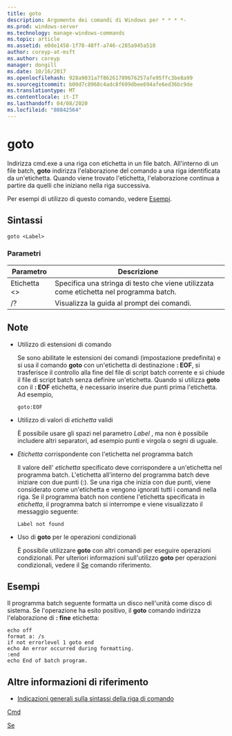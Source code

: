 ```yaml
---
title: goto
description: Argomento dei comandi di Windows per * * * *-
ms.prod: windows-server
ms.technology: manage-windows-commands
ms.topic: article
ms.assetid: e0de1458-1f78-48ff-a746-c285a945a510
author: coreyp-at-msft
ms.author: coreyp
manager: dongill
ms.date: 10/16/2017
ms.openlocfilehash: 928a9031a7f86261789676257afe95ffc3be8a99
ms.sourcegitcommit: b00d7c8968c4adc8f699dbee694afe6ed36bc9de
ms.translationtype: MT
ms.contentlocale: it-IT
ms.lasthandoff: 04/08/2020
ms.locfileid: "80842564"
---
```

# <a name="goto"></a>goto



Indirizza cmd.exe a una riga con etichetta in un file batch. All'interno di un file batch, **goto** indirizza l'elaborazione del comando a una riga identificata da un'etichetta. Quando viene trovato l'etichetta, l'elaborazione continua a partire da quelli che iniziano nella riga successiva.

Per esempi di utilizzo di questo comando, vedere [Esempi](#BKMK_examples).

## <a name="syntax"></a>Sintassi

```
goto <Label> 
```

### <a name="parameters"></a>Parametri

|Parametro|Descrizione|
|---------|-----------|
|Etichetta \<>|Specifica una stringa di testo che viene utilizzata come etichetta nel programma batch.|
|/?|Visualizza la guida al prompt dei comandi.|

## <a name="remarks"></a>Note

-   Utilizzo di estensioni di comando

    Se sono abilitate le estensioni dei comandi (impostazione predefinita) e si usa il comando **goto** con un'etichetta di destinazione **: EOF**, si trasferisce il controllo alla fine del file di script batch corrente e si chiude il file di script batch senza definire un'etichetta. Quando si utilizza **goto** con il **: EOF** etichetta, è necessario inserire due punti prima l'etichetta. Ad esempio,  
    ```
    goto:EOF
    ```  
-   Utilizzo di valori di *etichetta* validi

    È possibile usare gli spazi nel parametro *Label* , ma non è possibile includere altri separatori, ad esempio punti e virgola o segni di uguale.
-   *Etichetta* corrispondente con l'etichetta nel programma batch

    Il valore dell' *etichetta* specificato deve corrispondere a un'etichetta nel programma batch. L'etichetta all'interno del programma batch deve iniziare con due punti (:). Se una riga che inizia con due punti, viene considerato come un'etichetta e vengono ignorati tutti i comandi nella riga. Se il programma batch non contiene l'etichetta specificata in *etichetta*, il programma batch si interrompe e viene visualizzato il messaggio seguente:  
    ```
    Label not found
    ```  
-   Uso di **goto** per le operazioni condizionali

    È possibile utilizzare **goto** con altri comandi per eseguire operazioni condizionali. Per ulteriori informazioni sull'utilizzo **goto** per operazioni condizionali, vedere il [Se](if.md) comando riferimento.

## <a name="examples"></a><a name=BKMK_examples></a>Esempi

Il programma batch seguente formatta un disco nell'unità come disco di sistema. Se l'operazione ha esito positivo, il **goto** comando indirizza l'elaborazione di **: fine** etichetta:
```
echo off
format a: /s
if not errorlevel 1 goto end
echo An error occurred during formatting.
:end
echo End of batch program. 
```

## <a name="additional-references"></a>Altre informazioni di riferimento

- [Indicazioni generali sulla sintassi della riga di comando](command-line-syntax-key.md)

[Cmd](cmd.md)

[Se](if.md)